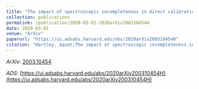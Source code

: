 ```yaml
---
title: "The impact of spectroscopic incompleteness in direct calibration of redshift distributions for weak lensing surveys"
collection: publications
permalink: /publication/2020-03-01-2020arXiv200310454H
date: 2020-03-01
venue: "ArXiv"
paperurl: "https://ui.adsabs.harvard.edu/abs/2020arXiv200310454H"
citation: "Hartley. &quot;The impact of spectroscopic incompleteness in direct calibration of redshift distributions for weak lensing surveys.&quot; <i>ArXiv</i>, :, Mar 2020"
---
```


*ArXiv*: [2003.10454](https://arxiv.org/abs/2003.10454)

*ADS*: [https://ui.adsabs.harvard.edu/abs/2020arXiv200310454H](https://ui.adsabs.harvard.edu/abs/2020arXiv200310454H)
